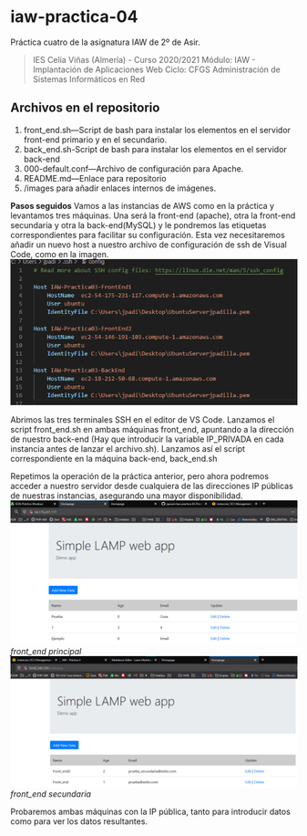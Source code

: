 # iaw-practica-04
Práctica cuatro de la asignatura IAW de 2º de Asir.

> IES Celia Viñas (Almería) - Curso 2020/2021
Módulo: IAW - Implantación de Aplicaciones Web
Ciclo: CFGS Administración de Sistemas Informáticos en Red

**Archivos en el repositorio**
------------
1. front_end.sh—Script de bash para instalar los elementos en el servidor front-end primario y en el secundario.
2. back_end.sh-Script de bash para instalar los elementos en el servidor back-end
3. 000-default.conf—Archivo de configuración para Apache.
4. README.md—Enlace para repositorio
5. /images para añadir enlaces internos de imágenes.

**Pasos seguidos**
Vamos a las instancias de AWS como en la práctica y levantamos tres máquinas. Una será la front-end (apache), otra la front-end secundaria y otra la back-end(MySQL) y le pondremos las etiquetas correspondientes para facilitar su configuración. Esta vez necesitaremos añadir un nuevo host a nuestro archivo de configuración de ssh de Visual Code, como en la imagen.
![](/images/1.png)

Abrimos las tres terminales SSH en el editor de VS Code. Lanzamos el script front_end.sh en ambas máquinas front_end, apuntando a la dirección de nuestro back-end (Hay que introducir la variable IP_PRIVADA en cada instancia antes de lanzar el archivo.sh). Lanzamos así el script correspondiente en la máquina back-end, back_end.sh

Repetimos la operación de la práctica anterior, pero ahora podremos acceder a nuestro servidor desde cualquiera de las direcciones IP públicas de nuestras instancias, asegurando una mayor disponibilidad.
![](/images/2.png)
*front_end principal*
![](/images/3.png)
*front_end secundaria*

Probaremos ambas máquinas con la IP pública, tanto para introducir datos como para ver los datos resultantes.

